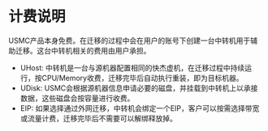 # 计费说明

USMC产品本身免费。在迁移的过程中会在用户的账号下创建一台中转机用于辅助迁移。这台中转机相关的费用由用户承担。

- UHost: 中转机是一台与源机器配置相同的快杰虚机，在迁移过程中持续运行，按CPU/Memory收费，迁移完毕后自动执行重装，即为目标机器。
- UDisk: USMC会根据源机器信息申请必要的磁盘，并挂载到中转机上以承接数据，这些磁盘会按容量进行收费。
- EIP: 如果选择通过外网迁移，中转机会绑定一个EIP，客户可以按需选择带宽或流量计费，迁移完毕后不需要可以解绑释放掉。